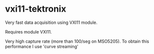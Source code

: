 # vxi11-tektronix
Very fast data acquisition using VXI11 module.

Requires module VXI11.

Very high capture rate (more than 100/seg on MSO5205). To obtain this performance I use 'curve streaming'
